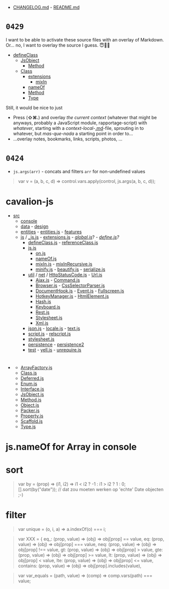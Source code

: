 * [CHANGELOG.md]() - [README.md]()

# `0429`

I want to be able to activate these source files with an overlay of Markdown. Or... no, I want to overlay the source I guess. 😇🤨🤔

* [defineClass](src/js/:.js)
	* [JsObject](src/js/:.js)
		* [Method](src/js/:.js)
	* [Class](src/js/:.js)
		* [extensions](src/js/:.js)
			* [mixIn](src/js/:.js)
		* [nameOf](src/js/:.js)
		* [Method](src/js/:.js)
		* [Type](src/js/:.js)

Still, it would be nice to just

* Press (**⇧⌘.**) and overlay _the current context_ (whatever that might be anyways, probably a JavaScript module, rapportage-script) with _whatever_, starting with a _context-local_-[.md]()-file, sprouting in to whatever, but _mas-que-nada_ a starting point in order to...
* ...overlay notes, bookmarks, links, scripts, photos, ...

# `0424 `

* `js.args(arr)` - concats and filters `arr` for non-undefined values

>	var v = (a, b, c, d) => control.vars.apply(control, js.args(a, b, c, d));

# cavalion-js

* [src](:/)
	* [console](src/:/)
	* [data](src/:/) - [design](src/:/)
	* [entities](src/:/) - [entities.js](src/) - [features](src/:/)
	* [js](src/:/) / [\_js.js](src/js/:) - [extensions.js](src/js/:) - _[global.js](src/js/:)_? - _[define.js](src/js/:)?_ 
		- [defineClass.js](src/js/:) - [referenceClass.js](src/js/:) 
		- [js.js](src/:)
			- [on.js](src/:) 
			- [nameOf.js](src/js/:) 
			- [mixIn.js](src/js/:) - [mixInRecursive.js](src/js/:) 
			- [minify.js](src/js/:) - [beautify.js](src/js/:) - [serialize.js](src/js/:)
		- [util](src/:/) / [net](src/util/:/) / [HttpStatusCode.js](src/util/net/:) - [Url.js](src/util/net/:)
			- [Ajax.js](src/util/:) - [Command.js](src/util/:)
			- [Browser.js](src/util/:) - [CssSelectorParser.js](src/util/:)
			- [DocumentHook.js](src/util/:) - [Event.js](src/util/:) - [Fullscreen.js](src/util/:) 
			- [HotkeyManager.js](src/util/:) - [HtmlElement.js](src/util/:)
			- [Hash.js](src/util/:)
			- [Keyboard.js](src/util/:)
			- [Rest.js](src/util/:)
			- [Stylesheet.js](src/util/:)
			- [Xml.js](src/util/:)
		- [json.js](src/:) - [locale.js](src/:) - [text.js](src/:)
		- [script.js](src/:) - [relscript.js](src/:) 
		- [stylesheet.js](src/:) 
		- [persistence](src/:/) - [persistence2](src/:/) 
		- [test](src/:/) - [yell.js](src/:) - [unrequire.js](src/:)

#	

- []()
	- [ArrayFactory.js](src/js/:)
	- [Class.js](src/js/:)
	- [Deferred.js](src/js/:)
	- [Enum.js](src/js/:)
	- [Interface.js](src/js/:)
	- [JsObject.js](src/js/:)
	- [Method.js](src/js/:)
	- [Object.js](src/js/:)
	- [Packer.js](src/js/:)
	- [Property.js](src/js/:)
	- [Scaffold.js](src/js/:)
	- [Type.js](src/js/:)

# js.nameOf for Array in console


# sort

>	var by = (prop) => (i1, i2) => i1 < i2 ? -1 : i1 > i2 ? 1 : 0;
	[].sort(by("date")); // dat zou moeten werken op 'echte' Date objecten ;-)

# filter

>	var unique = (o, i, a) => a.indexOf(o) === i;

>	var XXX = {
		eq_: (prop, value) => (obj) => obj[prop] == value,
		eq: (prop, value) => (obj) => obj[prop] === value,
		neq: (prop, value) => (obj) => obj[prop] !== value,
		gt: (prop, value) => (obj) => obj[prop] > value,
		gte: (prop, value) => (obj) => obj[prop] >= value,
		lt: (prop, value) => (obj) => obj[prop] < value,
		lte: (prop, value) => (obj) => obj[prop] <= value,
		contains: (prop, value) => (obj) => obj[prop].includes(value),

>	var var_equals = (path, value) => (comp) => comp.vars(path) === value;
